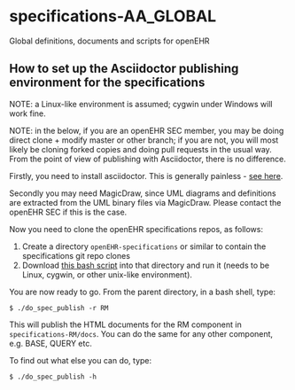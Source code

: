 # specifications-AA_GLOBAL
Global definitions, documents and scripts for openEHR

## How to set up the Asciidoctor publishing environment for the specifications

NOTE: a Linux-like environment is assumed; cygwin under Windows will work fine.

NOTE: in the below, if you are an openEHR SEC member, you may be doing direct clone + modify master or other branch; if you are not, you will most likely be cloning forked copies and doing pull requests in the usual way. From the point of view of publishing with Asciidoctor, there is no difference.

Firstly, you need to install asciidoctor. This is generally painless - [see here](https://asciidoctor.org).

Secondly you may need MagicDraw, since UML diagrams and definitions are extracted from the UML binary files via MagicDraw. Please contact the openEHR SEC if this is the case.

Now you need to clone the openEHR specifications repos, as follows:

1. Create a directory `openEHR-specifications` or similar to contain the specifications git repo clones
2. Download [this bash script](https://github.com/openEHR/specifications-AA_GLOBAL/blob/master/bin/setup_openehr_git.sh) into that directory and run it (needs to be Linux, cygwin, or other unix-like environment).

You are now ready to go. From the parent directory, in a bash shell, type:
```
$ ./do_spec_publish -r RM
```
This will publish the HTML documents for the RM component in `specifications-RM/docs`. You can do the same for any other component, e.g. BASE, QUERY etc.

To find out what else you can do, type:
```
$ ./do_spec_publish -h
```
